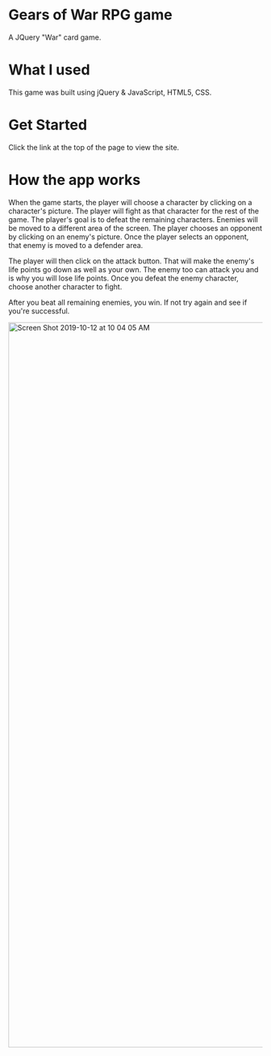 # Gears of War RPG game

A JQuery "War" card game.

# What I used

This game was built using jQuery & JavaScript, HTML5, CSS.

# Get Started

Click the link at the top of the page to view the site.

# How the app works 

When the game starts, the player will choose a character by clicking on a character's picture. The player will fight as that character for the rest of the game. The player's goal is to defeat the remaining characters. Enemies will be moved to a different area of the screen. The player chooses an opponent by clicking on an enemy's picture. Once the player selects an opponent, that enemy is moved to a defender area. 

The player will then click on the attack button. That will make the enemy's life points go down as well as your own. The enemy too can attack you and is why you will lose life points. Once you defeat the enemy character, choose another character to fight. 

After you beat all remaining enemies, you win. If not try again and see if you're successful. 

<img width="1436" alt="Screen Shot 2019-10-12 at 10 04 05 AM" src="https://user-images.githubusercontent.com/47362352/66703092-cc88fa00-ecdc-11e9-8690-b01e438dfaa4.png">
